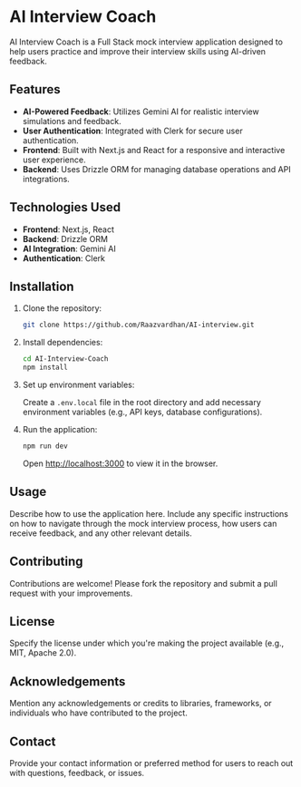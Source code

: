 
# AI Interview Coach

AI Interview Coach is a Full Stack mock interview application designed to help users practice and improve their interview skills using AI-driven feedback.

## Features

- **AI-Powered Feedback**: Utilizes Gemini AI for realistic interview simulations and feedback.
- **User Authentication**: Integrated with Clerk for secure user authentication.
- **Frontend**: Built with Next.js and React for a responsive and interactive user experience.
- **Backend**: Uses Drizzle ORM for managing database operations and API integrations.

## Technologies Used

- **Frontend**: Next.js, React
- **Backend**: Drizzle ORM
- **AI Integration**: Gemini AI
- **Authentication**: Clerk

## Installation

1. Clone the repository:

   ```bash
   git clone https://github.com/Raazvardhan/AI-interview.git
   ```

2. Install dependencies:

   ```bash
   cd AI-Interview-Coach
   npm install
   ```

3. Set up environment variables:
   
   Create a `.env.local` file in the root directory and add necessary environment variables (e.g., API keys, database configurations).

4. Run the application:

   ```bash
   npm run dev
   ```

   Open [http://localhost:3000](http://localhost:3000) to view it in the browser.

## Usage

Describe how to use the application here. Include any specific instructions on how to navigate through the mock interview process, how users can receive feedback, and any other relevant details.

## Contributing

Contributions are welcome! Please fork the repository and submit a pull request with your improvements.

## License

Specify the license under which you're making the project available (e.g., MIT, Apache 2.0).

## Acknowledgements

Mention any acknowledgements or credits to libraries, frameworks, or individuals who have contributed to the project.

## Contact

Provide your contact information or preferred method for users to reach out with questions, feedback, or issues.

